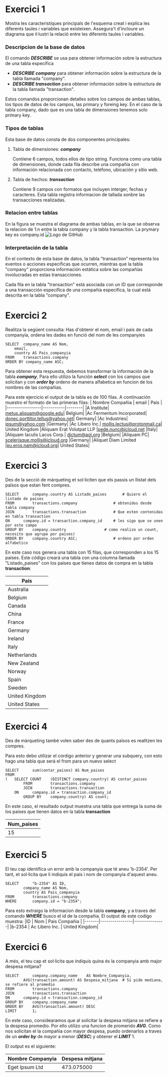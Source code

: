 # Exercici 1
Mostra les característiques principals de l'esquema creat i explica les diferents taules i variables que existeixen. Assegura't d'incloure un diagrama que il·lustri la relació entre les diferents taules i variables.

### Descripcion de la base de datos
El comando _**DESCRIBE**_ se usa para obtener información sobre la estructura de una tabla específica
   - _**DESCRIBE company**_ para obtener información sobre la estructura de la tabla llamada "company".
   - _**DESCRIBE transaction**_ para obtener información sobre la estructura de la tabla llamada "transaction".
   
Estos comandos proporcionan detalles sobre los campos de ambas tablas, los tipos de datos de los campos, las primary y foreing key. En el caso de la tabla company, dado que es una tabla de    dimensiones tenemos solo primary key. 
### Tipos de tablas
Esta base de datos consta de dos componentes principales:
   1. Tabla de dimensiones: _**company**_
      
      Contiene 6 campos, todos ellos de tipo string.
      Funciona como una tabla de dimensiones, donde cada fila describe una compañía con información relacionada con contacto, teléfono, ubicación y sitio web.
   
   3. Tabla de hechos: _**transaction**_
   
      Contiene 9 campos con formatos que incluyen interger, fechas y caracteres. Esta tabla registra informacion de tallada sonbre las transacciones realizadas.
### Relacion entre tablas
En la figura se muestra el diagrama de ambas tablas, en la que se observa la relacion de 1:n entre la tabla company y la tabla transaction. La prymary key es company.id
   ![Logo de GitHub](https://github.com/mcariqueo/DataAnalytics_Sprint-1/blob/main/Relacion_tablas.png)
   

### Interpretación de la tabla

En el contexto de esta base de datos, la tabla "transaction" representa los eventos o acciones específicas que ocurren, mientras que la tabla "company" proporciona información estática sobre las compañías involucradas en estas transacciones.

Cada fila en la tabla "transaction" está asociada con un ID que corresponde a una transacción específica de una compañía específica, la cual está descrita en la tabla "company".

# Exercici 2
Realitza la següent consulta: Has d'obtenir el nom, email i país de cada companyia, ordena les dades en funció del nom de les companyies

	SELECT 	company_name AS Nom, 
 		email, 
   		country AS Pais_companyia
	FROM 	transactions.company
	ORDER BY company_name ASC; 

Para obtener esta respuesta, debemos transformar la información de la tabla _**company**_, Para ello utilizo la función _**select**_ con los campos que solicitan y con _**order by**_ ordeno de manera alfabetica en funcion de los nombres de las compañias.

Para este ejercicio el output de la tabla es de 100 filas. A continuación muestro el formato de las primeras filas: 
| Nombre Compañia | email     | Pais    |
|-----------------|-----------|--------|
|A Institute|	metus.aliquam@google.edu|	Belgium|
|Ac Fermentum Incorporated|	donec.porttitor.tellus@yahoo.net|	Germany|
|Ac Industries|	ipsum@yahoo.com	|Germany|
|Ac Libero Inc.|	mollis.lectus@protonmail.ca|	United Kingdom
|Aliquam Erat Volutpat LLP	|pede.nunc@icloud.net	|Italy|
|Aliquam Iaculis Lacus Corp.|	dictum@aol.org	|Belgium|
|Aliquam PC|	scelerisque.mollis@icloud.org	|Germany|
|Aliquet Diam Limited	|eu.eros.nam@icloud.org|	United States|

# Exercici 3
Des de la secció de màrqueting et sol·liciten que els passis un llistat dels països que estan fent compres.

	SELECT 		company.country AS Listado_paises 		# Quiero el listado de paises
	FROM		transactions.company				# obtenidos desde tabla company
	JOIN 		transactions.transaction 			# Que esten contenidas en tabla transaction
	ON 		company.id = transaction.company_id		# les sigo que se unen por este campo
	GROUP BY 	company.country					# como realizo un count, necesito que agrupe por paises)
	ORDER BY 	company.country ASC;				# ordeno por orden alfabetico

En este caso nos genera una tabla con 15 filas, que corresponden a los 15 paises. Este código creará una tabla con una columna llamada "Listado_paises" con los paises que tienes datos de compra en la tabla **transaction**: 

| País          |
|---------------|
| Australia     |
| Belgium       |
| Canada        |
| China         |
| France        |
| Germany       |
| Ireland       |
| Italy         |
| Netherlands   |
| New Zealand   |
| Norway        |
| Spain         |
| Sweden        |
| United Kingdom|
| United States |

# Exercici 4
Des de màrqueting també volen saber des de quants països es realitzen les compres.

Para esto debo utilizar el cordigo anterior y generar una subquery, con esto hago una tabla que será el from para un nuevo select

	SELECT 		sum(contar_paises) AS Num_paises			
	FROM 
	(	SELECT COUNT	(DISTINCT company.country) AS contar_paises 
    		FROM		transactions.company 
    		JOIN 		transactions.transaction 
   		ON 		company.id = transaction.company_id 
    		GROUP BY 	company.country) AS count;

En este caso, el resultado output muestra una tabla que entrega la suma de los paises que tienen datos en la tabla **transaction**

| Num_paises |
|------------|
|15|
    
# Exercici 5

El teu cap identifica un error amb la companyia que té aneu 'b-2354'. Per tant, et sol·licita que li indiquis el país i nom de companyia d'aquest aneu.


	SELECT		"b-2354" AS ID,
			company_name AS Nom, 
			country AS Pais_companyia
	FROM 		transactions.company
	WHERE		company.id = "b-2354";

Para esto extraigo la informacion desde la tabla **company**, y a traves del comando _**WHERE**_ busco el id de la compañia. El output de este codigo muestra:
|ID     | Nom            | Pais Compañia |
|-------|----------------|---------------|
|b-2354 | Ac Libero Inc. | United Kingdom|


# Exercici 6

A més, el teu cap et sol·licita que indiquis quina és la companyia amb major despesa mitjana?

	SELECT 		company.company_name 	AS Nombre_Companyia,
			AVG(transaction.amount) AS Despesa_mitjana	# Si pide mediana, se refiere al promedio
	FROM		transactions.company					
	JOIN 		transactions.transaction 				
	ON 		company.id = transaction.company_id		
	GROUP BY 	company.company_name					
	ORDER BY 	AVG(transaction.amount) DESC
	LIMIT 		1;   

En este caso, considearamos que al solicitar la despesa mitjana se refiere a la despesa promedio. Por ello utilizo una funcion de promerido _**AVG**_. Como nos solicitan el la compañia con mayor despesa, puedo ordenarlos a traves de un _**order by**_ de mayor a menor (_**DESC**_) y obtener el _**LIMIT**_ 1.

El output es el siguiente: 

| Nombre Companyia | Despesa mitjana| 
|------------------|----------------|
|Eget Ipsum Ltd    |    473.075000  |


